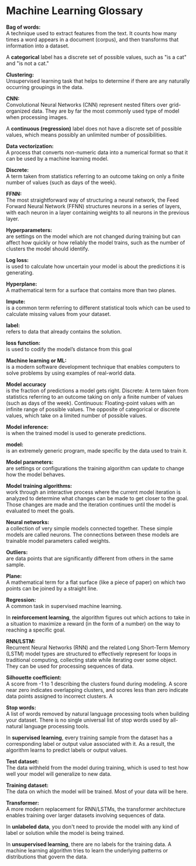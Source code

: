 # Machine Learning Glossary

**Bag of words:**<br>
 A technique used to extract features from the text. It counts how many times a word appears in a document (corpus), and then transforms that information into a dataset.

A **categorical** label has a discrete set of possible values, such as "is a cat" and "is not a cat."

**Clustering:** <br>
Unsupervised learning task that helps to determine if there are any naturally occurring groupings in the data.

**CNN:**<br>
Convolutional Neural Networks (CNN) represent nested filters over grid-organized data. They are by far the most commonly used type of model when processing images.

A **continuous (regression)** label does not have a discrete set of possible values, which means possibly an unlimited number of possibilities.

**Data vectorization:**<br> 
A process that converts non-numeric data into a numerical format so that it can be used by a machine learning model.

**Discrete:**<br>
A term taken from statistics referring to an outcome taking on only a finite number of values (such as days of the week).

**FFNN:**<br>
The most straightforward way of structuring a neural network, the Feed Forward Neural Network (FFNN) structures neurons in a series of layers, with each neuron in a layer containing weights to all neurons in the previous layer.

**Hyperparameters:**<br>
are settings on the model which are not changed during training but can affect how quickly or how reliably the model trains, such as the number of clusters the model should identify.

**Log loss:**<br>
is used to calculate how uncertain your model is about the predictions it is generating.

**Hyperplane:**<br>
A mathematical term for a surface that contains more than two planes.

**Impute:**<br>
is a common term referring to different statistical tools which can be used to calculate missing values from your dataset.

**label:**<br>
refers to data that already contains the solution.

**loss function:**<br>
is used to codify the model’s distance from this goal

**Machine learning or ML:**<br>
is a modern software development technique that enables computers to solve problems by using examples of real-world data.

**Model accuracy**<br>
is the fraction of predictions a model gets right. Discrete: A term taken from statistics referring to an outcome taking on only a finite number of values (such as days of the week). Continuous: Floating-point values with an infinite range of possible values. The opposite of categorical or discrete values, which take on a limited number of possible values.

**Model inference:**<br>
is when the trained model is used to generate predictions.

**model:**<br>
is an extremely generic program, made specific by the data used to train it.

**Model parameters:**<br>
are settings or configurations the training algorithm can update to change how the model behaves.

**Model training algorithms:**<br>
work through an interactive process where the current model iteration is analyzed to determine what changes can be made to get closer to the goal. Those changes are made and the iteration continues until the model is evaluated to meet the goals.

**Neural networks:** <br>
a collection of very simple models connected together. These simple models are called neurons. The connections between these models are trainable model parameters called weights.

**Outliers:**<br>
are data points that are significantly different from others in the same sample.

**Plane:**<br>
A mathematical term for a flat surface (like a piece of paper) on which two points can be joined by a straight line.

**Regression:**<br>
A common task in supervised machine learning.

In **reinforcement learning**, the algorithm figures out which actions to take in a situation to maximize a reward (in the form of a number) on the way to reaching a specific goal.

**RNN/LSTM:**<br>
Recurrent Neural Networks (RNN) and the related Long Short-Term Memory (LSTM) model types are structured to effectively represent for loops in traditional computing, collecting state while iterating over some object. They can be used for processing sequences of data.

**Silhouette coefficient:**<br>
A score from -1 to 1 describing the clusters found during modeling. A score near zero indicates overlapping clusters, and scores less than zero indicate data points assigned to incorrect clusters. A

**Stop words:**<br>
A list of words removed by natural language processing tools when building your dataset. There is no single universal list of stop words used by all-natural language processing tools.

In **supervised learning**, every training sample from the dataset has a corresponding label or output value associated with it. As a result, the algorithm learns to predict labels or output values.

**Test dataset:**<br>
The data withheld from the model during training, which is used to test how well your model will generalize to new data.

**Training dataset:**<br>
The data on which the model will be trained. Most of your data will be here.

**Transformer:**<br>
A more modern replacement for RNN/LSTMs, the transformer architecture enables training over larger datasets involving sequences of data.

In **unlabeled data**, you don't need to provide the model with any kind of label or solution while the model is being trained.

In **unsupervised learning**, there are no labels for the training data. A machine learning algorithm tries to learn the underlying patterns or distributions that govern the data.